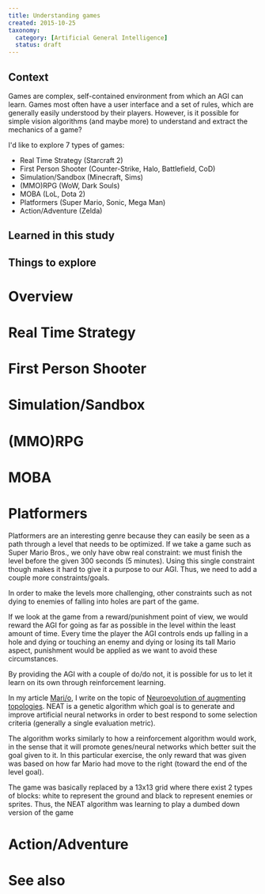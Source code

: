 ```yaml
---
title: Understanding games
created: 2015-10-25
taxonomy:
  category: [Artificial General Intelligence]
  status: draft
---
```


## Context

Games are complex, self-contained environment from which an AGI can learn. Games most often have a user interface and a set of rules, which are generally easily understood by their players. However, is it possible for simple vision algorithms (and maybe more) to understand and extract the mechanics of a game?

I'd like to explore 7 types of games:
* Real Time Strategy (Starcraft 2)
* First Person Shooter (Counter-Strike, Halo, Battlefield, CoD)
* Simulation/Sandbox (Minecraft, Sims)
* (MMO)RPG (WoW, Dark Souls)
* MOBA (LoL, Dota 2)
* Platformers (Super Mario, Sonic, Mega Man)
* Action/Adventure (Zelda)

## Learned in this study

## Things to explore

# Overview

# Real Time Strategy

# First Person Shooter

# Simulation/Sandbox

# (MMO)RPG

# MOBA

# Platformers

Platformers are an interesting genre because they can easily be seen as a path through a level that needs to be optimized. If we take a game such as Super Mario Bros., we only have obw real constraint: we must finish the level before the given 300 seconds (5 minutes). Using this single constraint though makes it hard to give it a purpose to our AGI. Thus, we need to add a couple more constraints/goals.

In order to make the levels more challenging, other constraints such as not dying to enemies of falling into holes are part of the game.

If we look at the game from a reward/punishment point of view, we would reward the AGI for going as far as possible in the level within the least amount of time. Every time the player the AGI controls ends up falling in a hole and dying or touching an enemy and dying or losing its tall Mario aspect, punishment would be applied as we want to avoid these circumstances.

By providing the AGI with a couple of do/do not, it is possible for us to let it learn on its own through reinforcement learning.

In my article [Mari/o](../mario), I write on the topic of [Neuroevolution of augmenting topologies](https://en.wikipedia.org/wiki/Neuroevolution_of_augmenting_topologies). NEAT is a genetic algorithm which goal is to generate and improve artificial neural networks in order to best respond to some selection criteria (generally a single evaluation metric).

The algorithm works similarly to how a reinforcement algorithm would work, in the sense that it will promote genes/neural networks which better suit the goal given to it. In this particular exercise, the only reward that was given was based on how far Mario had move to the right (toward the end of the level goal).

The game was basically replaced by a 13x13 grid where there exist 2 types of blocks: white to represent the ground and black to represent enemies or sprites. Thus, the NEAT algorithm was learning to play a dumbed down version of the game

# Action/Adventure

# See also
